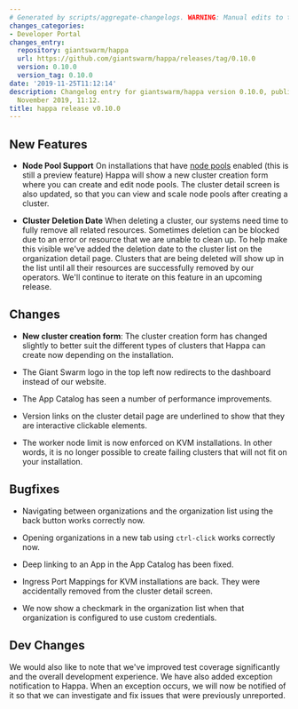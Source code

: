 ```yaml
---
# Generated by scripts/aggregate-changelogs. WARNING: Manual edits to this files will be overwritten.
changes_categories:
- Developer Portal
changes_entry:
  repository: giantswarm/happa
  url: https://github.com/giantswarm/happa/releases/tag/0.10.0
  version: 0.10.0
  version_tag: 0.10.0
date: '2019-11-25T11:12:14'
description: Changelog entry for giantswarm/happa version 0.10.0, published on 25
  November 2019, 11:12.
title: happa release v0.10.0
---
```


## New Features
- **Node Pool Support**
  On installations that have [node pools](https://docs.giantswarm.io/basics/nodepools/) enabled (this is still a preview feature)
  Happa will show a new cluster creation form where you can create and edit node pools.
  The cluster detail screen is also updated, so that you can view and scale node pools 
  after creating a cluster.

- **Cluster Deletion Date**
  When deleting a cluster, our systems need time to fully remove all related resources. 
  Sometimes deletion can be blocked due to an error or resource that we 
  are unable to clean up.
  To help make this visible we've added the deletion date to the cluster list 
  on the organization detail page. Clusters that are being deleted will show up
  in the list until all their resources are successfully removed by our operators.
  We'll continue to iterate on this feature in an upcoming release.

## Changes
- **New cluster creation form**: The cluster creation form has changed slightly
  to better suit the different types of clusters that Happa can create now depending
  on the installation.

- The Giant Swarm logo in the top left now redirects to the dashboard instead of
  our website.

- The App Catalog has seen a number of performance improvements.

- Version links on the cluster detail page are underlined to show that they
  are interactive clickable elements.

- The worker node limit is now enforced on KVM installations. In other words,
  it is no longer possible to create failing clusters that will not fit on your 
  installation.

## Bugfixes
- Navigating between organizations and the organization list using the back button 
  works correctly now.

- Opening organizations in a new tab using `ctrl-click` works correctly now.

- Deep linking to an App in the App Catalog has been fixed.

- Ingress Port Mappings for KVM installations are back. 
  They were accidentally removed from the cluster detail screen.

- We now show a checkmark in the organization list when that organization is configured to use custom credentials.

## Dev Changes

We would also like to note that we've improved test coverage significantly and the overall development experience. We have also added exception notification to Happa. When an exception occurs, we will now be notified of it so that we can investigate and fix issues that were previously unreported.

